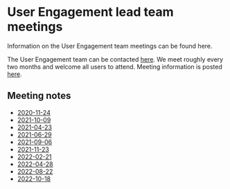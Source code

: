 User Engagement  lead team meetings
==========================

Information on the User Engagement team meetings can be found here.

The User Engagement  team can be contacted
[here](https://github.com/orgs/ESMValGroup/teams/userengagementteam). We meet 
roughly every two months and welcome all users to attend. Meeting information is 
posted [here](https://github.com/ESMValGroup/Community/discussions). 

Meeting notes
-------------
  - [2020-11-24](Minutes/20201124.md)
  - [2021-10-09](Minutes/20210209.md)
  - [2021-04-23](Minutes/20210423.md)
  - [2021-06-29](Minutes/20210629.md)
  - [2021-09-06](Minutes/20210906.md)
  - [2021-11-23](Minutes/20211123.md)
  - [2022-02-21](Minutes/20220221.md)
  - [2022-04-28](Minutes/20220428.md)
  - [2022-08-22](Minutes/20220822.md)
  - [2022-10-18](Minutes/20221018.md)
